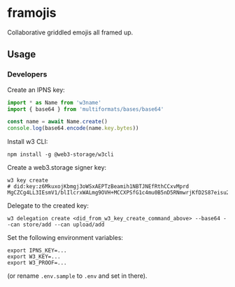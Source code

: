 # framojis

Collaborative griddled emojis all framed up.

## Usage

### Developers

Create an IPNS key:

```js
import * as Name from 'w3name'
import { base64 } from 'multiformats/bases/base64'

const name = await Name.create()
console.log(base64.encode(name.key.bytes))
```

Install w3 CLI:

```console
npm install -g @web3-storage/w3cli
```

Create a web3.storage signer key:

```console
w3 key create
# did:key:z6MkuxojKbmgj3oWSxAEPTzBeamih1NBTJNEfRthCCxvMprd
MgCZCg4LL3IEsmV1/blIlcrxWALmg9OVH+MCCXPSfG1c4mu0B5nD5RNmwrjKfD2S87eisu23wwR5tdp6l4FV05bY7R+o=
```

Delegate to the created key:

```console
w3 delegation create <did_from_w3_key_create_command_above> --base64 --can store/add --can upload/add
```

Set the following environment variables:

```
export IPNS_KEY=...
export W3_KEY=...
export W3_PROOF=...
```

(or rename `.env.sample` to `.env` and set in there).
